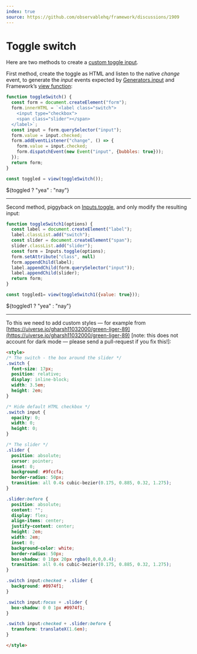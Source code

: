 ```yaml
---
index: true
source: https://github.com/observablehq/framework/discussions/1909
---
```


# Toggle switch

Here are two methods to create a [custom toggle input](https://github.com/observablehq/framework/discussions/1909).

First method, create the toggle as HTML and listen to the native _change_ event, to generate the _input_ events expected by [Generators.input](https://observablehq.com/framework/lib/generators#input-element) and Framework’s [view function](https://observablehq.com/framework/reactivity):

```js echo
function toggleSwitch() {
  const form = document.createElement("form");
  form.innerHTML = `<label class="switch">
    <input type="checkbox">
    <span class="slider"></span>
  </label>`;
  const input = form.querySelector("input");
  form.value = input.checked;
  form.addEventListener("change", () => {
    form.value = input.checked;
    form.dispatchEvent(new Event("input", {bubbles: true}));
  });
  return form;
}
```

```js echo
const toggled = view(toggleSwitch());
```

${toggled ? "yea" : "nay"}

---

Second method, piggyback on [Inputs.toggle](https://github.com/observablehq/inputs?tab=readme-ov-file#toggle), and only modify the resulting input:

```js echo
function toggleSwitch1(options) {
  const label = document.createElement("label");
  label.classList.add("switch");
  const slider = document.createElement("span");
  slider.classList.add("slider");
  const form = Inputs.toggle(options);
  form.setAttribute("class", null)
  form.appendChild(label);
  label.appendChild(form.querySelector("input"));
  label.appendChild(slider);
  return form;
}
```

```js echo
const toggled1= view(toggleSwitch1({value: true}));
```

${toggled1 ? "yea" : "nay"}

---

To this we need to add custom styles — for example from [https://uiverse.io/gharsh11032000/green-liger-89](https://uiverse.io/gharsh11032000/green-liger-89) [note: this does not account for dark mode — please send a pull-request if you fix this!]:

```html echo
<style>
/* The switch - the box around the slider */
.switch {
  font-size: 17px;
  position: relative;
  display: inline-block;
  width: 3.5em;
  height: 2em;
}

/* Hide default HTML checkbox */
.switch input {
  opacity: 0;
  width: 0;
  height: 0;
}

/* The slider */
.slider {
  position: absolute;
  cursor: pointer;
  inset: 0;
  background: #9fccfa;
  border-radius: 50px;
  transition: all 0.4s cubic-bezier(0.175, 0.885, 0.32, 1.275);
}

.slider:before {
  position: absolute;
  content: "";
  display: flex;
  align-items: center;
  justify-content: center;
  height: 2em;
  width: 2em;
  inset: 0;
  background-color: white;
  border-radius: 50px;
  box-shadow: 0 10px 20px rgba(0,0,0,0.4);
  transition: all 0.4s cubic-bezier(0.175, 0.885, 0.32, 1.275);
}

.switch input:checked + .slider {
  background: #0974f1;
}

.switch input:focus + .slider {
  box-shadow: 0 0 1px #0974f1;
}

.switch input:checked + .slider:before {
  transform: translateX(1.6em);
}

</style>
```
